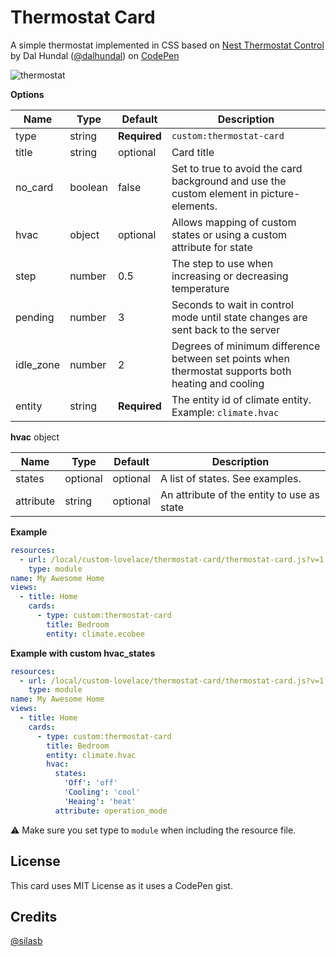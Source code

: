 # Thermostat Card

A simple thermostat implemented in CSS based on <a href="https://codepen.io/dalhundal/pen/KpabZB/">Nest Thermostat Control</a> by Dal Hundal
 (<a href="https://codepen.io/dalhundal">@dalhundal</a>) on <a href="https://codepen.io">CodePen</a>

![thermostat](https://user-images.githubusercontent.com/7738048/42817026-7972be8e-89d5-11e8-994f-e5f556fb46fc.png)

**Options**

| Name | Type | Default | Description
| ---- | ---- | ------- | -----------
| type | string | **Required** | `custom:thermostat-card`
| title | string | optional | Card title
| no_card | boolean | false | Set to true to avoid the card background and use the custom element in picture-elements.
| hvac | object | optional | Allows mapping of custom states or using a custom attribute for state
| step | number | 0.5 | The step to use when increasing or decreasing temperature
| pending | number | 3 | Seconds to wait in control mode until state changes are sent back to the server
| idle_zone | number | 2 | Degrees of minimum difference between set points when thermostat supports both heating and cooling
| entity | string | **Required** | The entity id of climate entity. Example: `climate.hvac`

**hvac** object 

| Name | Type | Default | Description
| ---- | ---- | ------- | -----------
| states | optional | optional | A list of states. See examples.
| attribute | string | optional | An attribute of the entity to use as state

**Example**

```yaml
resources:
  - url: /local/custom-lovelace/thermostat-card/thermostat-card.js?v=1
    type: module
name: My Awesome Home
views:
  - title: Home
    cards:
      - type: custom:thermostat-card
        title: Bedroom
        entity: climate.ecobee
```

**Example with custom hvac_states**

```yaml
resources:
  - url: /local/custom-lovelace/thermostat-card/thermostat-card.js?v=1
    type: module
name: My Awesome Home
views:
  - title: Home
    cards:
      - type: custom:thermostat-card
        title: Bedroom
        entity: climate.hvac
        hvac:
          states:
            'Off': 'off'
            'Cooling': 'cool'
            'Heaing': 'heat'
          attribute: operation_mode
```

⚠️ Make sure you set type to `module` when including the resource file.

## License
This card uses MIT License as it uses a CodePen gist.

## Credits
[@silasb](https://github.com/silasb)